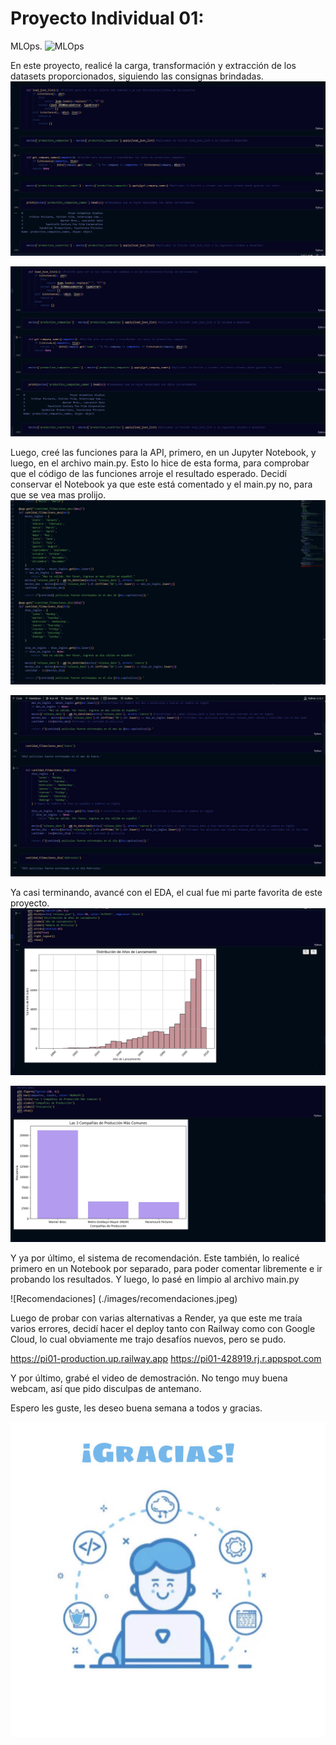 # Proyecto Individual 01:
MLOps. 
![MLOps](./images/mlops.jpg)

En este proyecto, realicé la carga, transformación y extracción de los datasets proporcionados, siguiendo las consignas brindadas. 
![ETL_1](./images/etl1.jpeg)

![ETL_2](./images/etl2.jpeg)

Luego, creé las funciones para la API, primero, en un Jupyter Notebook, y luego, en el archivo main.py. Esto lo hice de esta forma, para comprobar que el código de las funciones arroje el resultado esperado. Decidí conservar el Notebook ya que este está comentado y el main.py no, para que se vea mas prolijo. 
![Funciones_1](./images/funciones1.jpeg)

![Funciones_2](./images/funciones2.jpeg)

Ya casi terminando, avancé con el EDA, el cual fue mi parte favorita de este proyecto. 
![EDA_1](./images/eda1.jpeg)

![EDA_2](./images/eda2.jpeg)

Y ya por último, el sistema de recomendación. Este también, lo realicé primero en un Notebook por separado, para poder comentar libremente e ir probando los resultados. Y luego, lo pasé en limpio al archivo main.py

![Recomendaciones] (./images/recomendaciones.jpeg)

Luego de probar con varias alternativas a Render, ya que este me traía varios errores, decidí hacer el deploy tanto con Railway como con Google Cloud, lo cual obviamente me trajo desafíos nuevos, pero se pudo. 

https://pi01-production.up.railway.app
https://pi01-428919.rj.r.appspot.com 

Y por último, grabé el video de demostración. No tengo muy buena webcam, así que pido disculpas de antemano. 

Espero les guste, les deseo buena semana a todos y gracias. 

![Gracias](./images/gracias.jpeg)